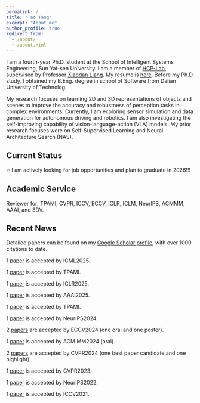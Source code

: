 ```yaml
---
permalink: /
title: "Tao Tang"
excerpt: "About me"
author_profile: true
redirect_from: 
  - /about/
  - /about.html
---
```

I am a fourth-year Ph.D. student at the School of Intelligent Systems Engineering, Sun Yat-sen University. I am a member of [HCP-Lab](https://www.sysu-hcp.net/home/), supervised by Professor [Xiaodan Liang](https://ise.sysu.edu.cn/teacher/LiangXiaodan). My resume is [here](/files/cv_old.pdf). 
Before my Ph.D. study, I obtained my B.Eng. degree in school of Software from Dalian University of Technolog.


My research focuses on learning 2D and 3D representations of objects and scenes to improve the accuracy and robustness of perception tasks in complex environments. 
Currently, I am exploring sensor simulation and data generation for autonomous driving and robotics. 
I am also investigating the self-improving capability of vision-language-action (VLA) models.
My prior research focuses were on Self-Supervised Learning and Neural Architecture Search (NAS). 
<!-- I work closely with [Wenwei Zhang](http://zhangwenwei.cn/), [Sheng Jin](https://jin-s13.github.io/) and [Lumin Xu](https://github.com/luminxu). -->



Current Status
------------------------
🔥 I am actively looking for job opportunities and plan to graduate in 2026!!!


Academic Service
------------------------
Reviewer for: TPAMI, CVPR, ICCV, ECCV, ICLR, ICLM, NeurIPS, ACMMM, AAAI, and 3DV.


Recent News
------------------------
Detailed papers can be found on my [Google Scholar profile](https://scholar.google.com/citations?hl=zh-CN&user=1ltylFwAAAAJ), with over 1000 citations to date.

1 [paper](https://arxiv.org/pdf/2406.02147) is accepted by ICML2025.

1 [paper](https://arxiv.org/pdf/2309.16179) is accepted by TPAMI.

1 [paper](https://openreview.net/pdf?id=6U2KI1dpfl) is accepted by ICLR2025.

1 [paper](https://arxiv.org/abs/2401.01065) is accepted by AAAI2025.

1 [paper](https://www.computer.org/csdl/journal/tp/5555/01/10839629/23th14MPwZi) is accepted by TPAMI.

1 [paper](https://proceedings.neurips.cc/paper_files/paper/2024/file/aa76025af7f8d69338c4b5ee29f66e70-Paper-Conference.pdf) is accepted by NeurIPS2024. 

2 [papers](https://arxiv.org/pdf/2408.13890) are accepted by ECCV2024 (one oral and one poster). 

1 [paper](https://arxiv.org/pdf/2304.10406.pdf) is accepted by ACM MM2024 (oral). 

2 [papers](https://arxiv.org/abs/2402.17483) are accepted by CVPR2024 (one best paper candidate and one highlight). 

1 [paper](https://arxiv.org/pdf/2303.08498.pdf) is accepted by CVPR2023. 

1 [paper](https://openreview.net/pdf?id=zzDrPqn57DL) is accepted by NeurIPS2022. 

1 [paper](https://openaccess.thecvf.com/content/ICCV2021/html/Li_BossNAS_Exploring_Hybrid_CNN-Transformers_With_Block-Wisely_Self-Supervised_Neural_Architecture_Search_ICCV_2021_paper.html) is accepted by ICCV2021. 